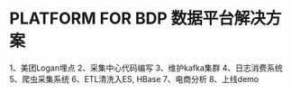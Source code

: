 # PLATFORM FOR BDP 数据平台解决方案

1、美团Logan埋点
2、采集中心代码编写
3、维护kafka集群
4、日志消费系统
5、爬虫采集系统
6、ETL清洗入ES, HBase
7、电商分析
8、上线demo